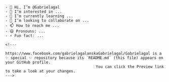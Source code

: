     - 👋 Hi, I’m @Gabrielagal
    - 👀 I’m interested in ...
    - 🌱 I’m currently learning ...
    - 💞️ I’m looking to collaborate on ...
    - 📫 How to reach me ...
    - 😄 Pronouns: ...
    - ⚡ Fun fact: ...
    
    <!---
                                    https://www.facebook.com/gabrielagalanskaGabrielagal/Gabrielagal is a ✨ special ✨ repository because its `README.md` (this file) appears on your GitHub profile.
                                            You can click the Preview link to take a look at your changes.
    --->
    